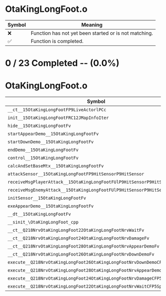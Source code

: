 # OtaKingLongFoot.o
| Symbol | Meaning 
| ------------- | ------------- 
| :x: | Function has not yet been started or is not matching. 
| :white_check_mark: | Function is completed. 


# 0 / 23 Completed -- (0.0%)
# OtaKingLongFoot.o
| Symbol | Decompiled? |
| ------------- | ------------- |
| `__ct__15OtaKingLongFootFP9LiveActorlPCc` | :x: |
| `init__15OtaKingLongFootFRC12JMapInfoIter` | :x: |
| `hide__15OtaKingLongFootFv` | :x: |
| `startAppearDemo__15OtaKingLongFootFv` | :x: |
| `startDownDemo__15OtaKingLongFootFv` | :x: |
| `endDemo__15OtaKingLongFootFv` | :x: |
| `control__15OtaKingLongFootFv` | :x: |
| `calcAndSetBaseMtx__15OtaKingLongFootFv` | :x: |
| `attackSensor__15OtaKingLongFootFP9HitSensorP9HitSensor` | :x: |
| `receiveMsgPlayerAttack__15OtaKingLongFootFUlP9HitSensorP9HitSensor` | :x: |
| `receiveMsgEnemyAttack__15OtaKingLongFootFUlP9HitSensorP9HitSensor` | :x: |
| `initSensor__15OtaKingLongFootFv` | :x: |
| `exeAppearDemo__15OtaKingLongFootFv` | :x: |
| `__dt__15OtaKingLongFootFv` | :x: |
| `__sinit_\OtaKingLongFoot_cpp` | :x: |
| `__ct__Q218NrvOtaKingLongFoot22OtaKingLongFootNrvWaitFv` | :x: |
| `__ct__Q218NrvOtaKingLongFoot24OtaKingLongFootNrvDamageFv` | :x: |
| `__ct__Q218NrvOtaKingLongFoot28OtaKingLongFootNrvAppearDemoFv` | :x: |
| `__ct__Q218NrvOtaKingLongFoot26OtaKingLongFootNrvDownDemoFv` | :x: |
| `execute__Q218NrvOtaKingLongFoot26OtaKingLongFootNrvDownDemoCFP5Spine` | :x: |
| `execute__Q218NrvOtaKingLongFoot28OtaKingLongFootNrvAppearDemoCFP5Spine` | :x: |
| `execute__Q218NrvOtaKingLongFoot24OtaKingLongFootNrvDamageCFP5Spine` | :x: |
| `execute__Q218NrvOtaKingLongFoot22OtaKingLongFootNrvWaitCFP5Spine` | :x: |
